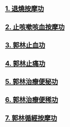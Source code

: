 ## [1. 退燒按摩功](/退燒功1.md) 

## [2. 止咳嗽咳血按摩功](/止咳功1.md) 

## [3. 郭林止血功](/止血功1.md)

## [4. 郭林止痛功](/止痛功1.md)

## [5. 郭林治療便秘功](/便秘功1.md)

## [6. 郭林治療便稀功](/便稀功1.md)

## [7. 郭林循經按摩功](/循經按摩1.md)
